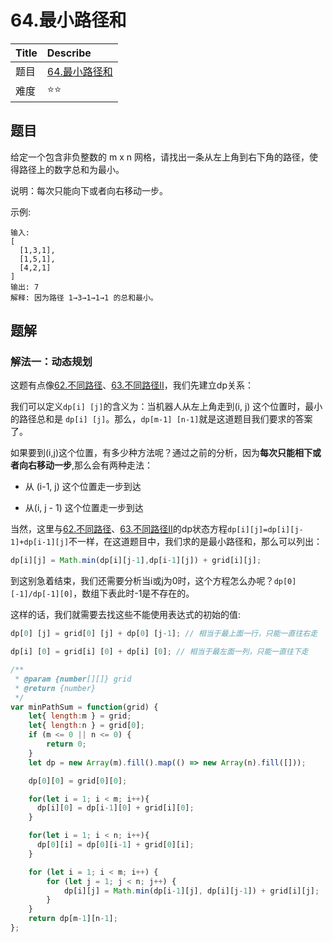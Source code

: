 # 64.最小路径和

| Title | Describe                                                            |
| :---- | :------------------------------------------------------------------ |
| 题目  | [64.最小路径和](https://leetcode-cn.com/problems/minimum-path-sum/) |
| 难度  | ⭐⭐                                                                |



## 题目

给定一个包含非负整数的 m x n 网格，请找出一条从左上角到右下角的路径，使得路径上的数字总和为最小。

说明：每次只能向下或者向右移动一步。

示例:
```
输入:
[
  [1,3,1],
  [1,5,1],
  [4,2,1]
]
输出: 7
解释: 因为路径 1→3→1→1→1 的总和最小。
```

## 题解

### 解法一：动态规划

这题有点像[62.不同路径](./62.不同路径.md)、[63.不同路径II](./63.不同路径II.md)，我们先建立dp关系：

我们可以定义`dp[i] [j]`的含义为：当机器人从左上角走到(i, j) 这个位置时，最小的路径总和是 `dp[i] [j]`。那么，`dp[m-1] [n-1]`就是这道题目我们要求的答案了。

如果要到(i,j)这个位置，有多少种方法呢？通过之前的分析，因为**每次只能相下或者向右移动一步**,那么会有两种走法：

- 从 (i-1, j) 这个位置走一步到达

- 从(i, j - 1) 这个位置走一步到达

当然，这里与[62.不同路径](./62.不同路径.md)、[63.不同路径II](./63.不同路径II.md)的dp状态方程`dp[i][j]=dp[i][j-1]+dp[i-1][j]`不一样，在这道题目中，我们求的是最小路径和，那么可以列出：

```javascript
dp[i][j] = Math.min(dp[i][j-1],dp[i-1][j]) + grid[i][j];
```

到这别急着结束，我们还需要分析当i或j为0时，这个方程怎么办呢？`dp[0][-1]/dp[-1][0]`，数组下表此时-1是不存在的。

这样的话，我们就需要去找这些不能使用表达式的初始的值:

```javascript
dp[0] [j] = grid[0] [j] + dp[0] [j-1]; // 相当于最上面一行，只能一直往右走

dp[i] [0] = grid[i] [0] + dp[i] [0]; // 相当于最左面一列，只能一直往下走
```

```javascript
/**
 * @param {number[][]} grid
 * @return {number}
 */
var minPathSum = function(grid) {
    let{ length:m } = grid;
    let{ length:n } = grid[0];
    if (m <= 0 || n <= 0) {
        return 0;
    }
    let dp = new Array(m).fill().map(() => new Array(n).fill([]));

    dp[0][0] = grid[0][0];

    for(let i = 1; i < m; i++){
      dp[i][0] = dp[i-1][0] + grid[i][0];
    }

    for(let i = 1; i < n; i++){
      dp[0][i] = dp[0][i-1] + grid[0][i];
    }

    for (let i = 1; i < m; i++) {
        for (let j = 1; j < n; j++) {
            dp[i][j] = Math.min(dp[i-1][j], dp[i][j-1]) + grid[i][j];
        }
    }
    return dp[m-1][n-1];
};
```



